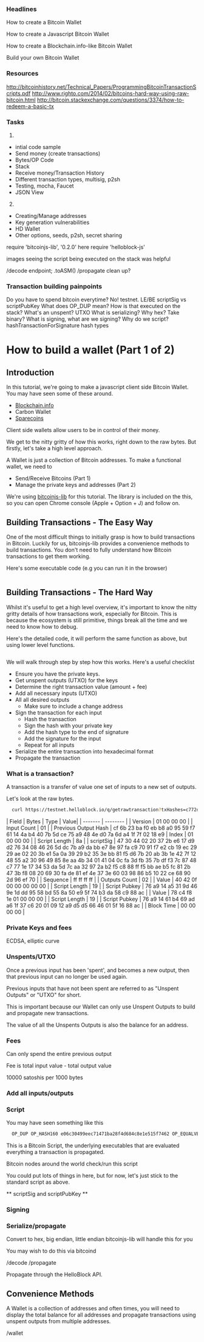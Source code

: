 ### Headlines
How to create a Bitcoin Wallet

How to create a Javascript Bitcoin Wallet

How to create a Blockchain.info-like Bitcoin Wallet

Build your own Bitcoin Wallet

### Resources
http://bitcoinhistory.net/Technical_Papers/ProgrammingBitcoinTransactionScripts.pdf
http://www.righto.com/2014/02/bitcoins-hard-way-using-raw-bitcoin.html
http://bitcoin.stackexchange.com/questions/3374/how-to-redeem-a-basic-tx

### Tasks

1.
- intial code sample
- Send money (create transactions)
- Bytes/OP Code
- Stack
- Receive money/Transaction History
- Different transaction types, multisig, p2sh
- Testing, mocha, Faucet
- JSON View

2.
 - Creating/Manage addresses
 - Key generation vulnerabilities
 - HD Wallet
 - Other options, seeds, p2sh, secret sharing

require 'bitcoinjs-lib', '0.2.0' here
require 'helloblock-js'

images
seeing the script being executed on the stack was helpful

/decode endpoint; .toASM()
/propagate clean up?

### Transaction building painpoints

Do you have to spend bitcoin everytime? No! testnet.
LE/BE
scriptSig vs scriptPubKey
What does OP_DUP mean? How is that executed on the stack?
What's an unspent? UTXO
What is serializing? Why hex? Take binary?
What is signing, what are we signing? Why do we script?
hashTransactionForSignature
hash types

# How to build a wallet (Part 1 of 2)

## Introduction

In this tutorial, we're going to make a javascript client side Bitcoin Wallet. You may have seen some of these around.

 - [Blockchain.info](https://blockchain.info/wallet)
 - Carbon Wallet
 - [Sparecoins](http://sparecoins.io)

Client side wallets allow users to be in control of their money.

We get to the nitty gritty of how this works, right down to the raw bytes. But firstly, let's take a high level approach.

A Wallet is just a collection of Bitcoin addresses. To make a functional wallet, we need to

 - Send/Receive Bitcoins (Part 1)
 - Manage the private keys and addresses (Part 2)

We're using [bitcoinjs-lib]() for this tutorial. The library is included on the this, so you can open Chrome console (Apple + Option + J) and follow on.

## Building Transactions - The Easy Way

One of the most difficult things to initially grasp is how to build transactions in Bitcoin. Luckily for us, bitcoinjs-lib provides a convenience methods to build transactions. You don't need to fully understand how Bitcoin transactions to get them working.

Here's some executable code (e.g you can run it in the browser)

```javascript

```

## Building Transactions - The Hard Way

Whilst it's useful to get a high level overview, it's important to know the nitty gritty details of how transactions work, especially for Bitcoin. This is because the ecosystem is still primitive, things break all the time and we need to know how to debug.

Here's the detailed code, it will perform the same function as above, but using lower level functions.

```javascript

```

We will walk through step by step how this works. Here's a useful checklist

 - Ensure you have the private keys.
 - Get unspent outputs (UTXO) for the keys
 - Determine the right transaction value (amount + fee)
 - Add all necessary inputs (UTXO)
 - All all desired outputs
    - Make sure to include a change address
 - Sign the transaction for each input
    - Hash the transaction
    - Sign the hash with your private key
    - Add the hash type to the end of signature
    - Add the signature for the input
    - Repeat for all inputs
 - Serialize the entire transaction into hexadecimal format
 - Propagate the transaction

### What is a transaction?

A transaction is a transfer of value one set of inputs to a new set of outputs.

Let's look at the raw bytes.

```bash
  curl https://testnet.helloblock.io/q/getrawtransaction?txHashes=c772d1b8efd97e78aa882b4bfa04bb17a67fca62436010516472367aeb2b28ac
```

| Field | Bytes    | Type  | Value|
| ------- | -------- |
| Version   | 01 00 00 00 |
| Input Count | 01 |
| Previous Output Hash | cf 6b 23 ba f0 eb b8 a0 95 59 f7 61 14 4a b4 40 7b 5d ce 75 a9 48 4e d0 7a 6d a4 1f 7f 02 18 e9
| Index | 01 00 00 00 |
| Script Length | 8a |
| scriptSig | 47 30 44 02 20 37 2b e6 17 d9 d2 76 34 08 46 26 5d dc 7b a9 da bb e7 8e 97 fa c9 70 91 f7 e2 cb 19 ec 29 29 ae 02 20 3b e1 5a 0a 39 29 b2 35 3e bb 81 f5 d6 7b 20 ab 3b 1e 42 7f 12 48 55 a2 30 96 49 85 8e aa 4b 34 01 41 04 0c fa 3d fb 35 7b df f3 7c 87 48 c7 77 1e 17 34 53 da 5d 7c aa 32 97 2a b2 f5 c8 88 ff f5 bb ae b5 fc 81 2b 47 3b f8 08 20 69 30 fa de 81 ef 4e 37 3e 60 03 98 86 b5 10 22 ce 68 90 2d 96 ef 70 |
| Sequence | ff ff ff ff |
| Outputs Count | 02 |
| Value | 40 42 0f 00 00 00 00 00 |
| Script Length | 19 |
| Script Pubkey | 76 a9 14 a5 31 9d 46 9e 1d dd 95 58 bd 55 8a 50 e9 5f 74 b3 da 58 c9 88 ac |
| Value | 78 c4 f8 1e 01 00 00 00 |
| Script Length | 19 |
| Script Pubkey | 76 a9 14 61 b4 69 ad a6 1f 37 c6 20 01 09 12 a9 d5 d5 66 46 01 5f 16 88 ac |
| Block Time | 00 00 00 00 |




### Private Keys and fees

ECDSA, elliptic curve

### Unspents/UTXO

Once a previous input has been 'spent', and becomes a new output, then that previous input can no longer be used again.

Previous inputs that have not been spent are referred to as "Unspent Outputs" or "UTXO" for short.

This is important because our Wallet can only use Unspent Outputs to build and propagate new transactions.

The value of all the Unspents Outputs is also the balance for an address.

### Fees

Can only spend the entire previous output

Fee is total input value - total output value

10000 satoshis per 1000 bytes

### Add all inputs/outputs

### Script

You may have seen something like this

```javascript
  OP_DUP OP_HASH160 e06c30499eec71471ba28f4d684c8e1e515f7462 OP_EQUALVERIFY OP_CHECKSIG
```

This is a Bitcoin Script, the underlying executables that are evaluated everything a transaction is propagated.

Bitcoin nodes around the world check/run this script

You could put lots of things in here, but for now, let's just stick to the standard script as above.

** scriptSig and scriptPubKey **


### Signing

### Serialize/propagate

Convert to hex, big endian, little endian
bitcoinjs-lib will handle this for you

You may wish to do this via bitcoind

/decode
/propagate

Propagate through the HelloBlock API.


## Convenience Methods

A Wallet is a collection of addresses and often times, you will need to display the total balance for all addresses and propagate transactions using unspent outputs from multiple addresses.

/wallet
